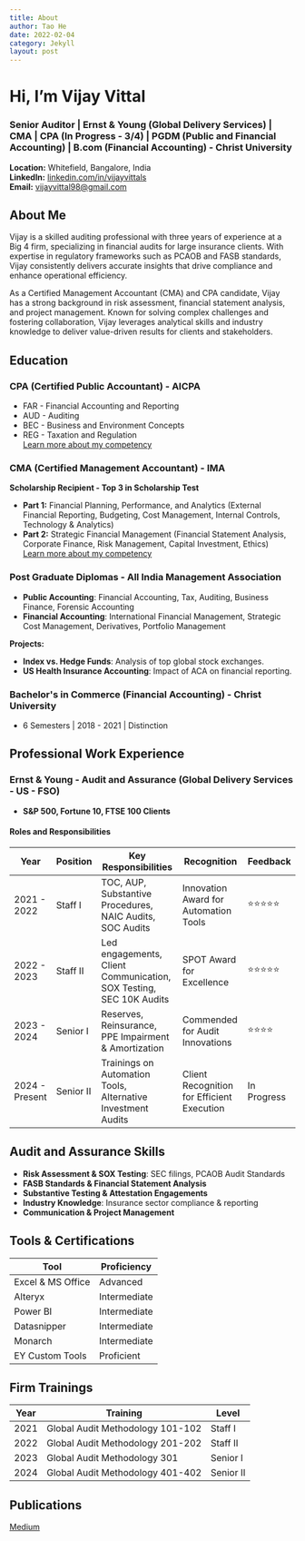 ```yaml
---
title: About
author: Tao He
date: 2022-02-04
category: Jekyll
layout: post
---
```


# Hi, I’m Vijay Vittal

### Senior Auditor | Ernst & Young (Global Delivery Services) | CMA | CPA (In Progress - 3/4) | PGDM (Public and Financial Accounting) | B.com (Financial Accounting) - Christ University

**Location:** Whitefield, Bangalore, India  
**LinkedIn:** [linkedin.com/in/vijayvittals](https://www.linkedin.com/in/vijayvittals)  
**Email:** vijayvittal98@gmail.com  

## About Me

Vijay is a skilled auditing professional with three years of experience at a Big 4 firm, specializing in financial audits for large insurance clients. With expertise in regulatory frameworks such as PCAOB and FASB standards, Vijay consistently delivers accurate insights that drive compliance and enhance operational efficiency.

As a Certified Management Accountant (CMA) and CPA candidate, Vijay has a strong background in risk assessment, financial statement analysis, and project management. Known for solving complex challenges and fostering collaboration, Vijay leverages analytical skills and industry knowledge to deliver value-driven results for clients and stakeholders.

## Education

### CPA (Certified Public Accountant) - AICPA
- FAR - Financial Accounting and Reporting
- AUD - Auditing
- BEC - Business and Environment Concepts
- REG - Taxation and Regulation  
[Learn more about my competency](https://www.aicpa-cima.com/home)

### CMA (Certified Management Accountant) - IMA
**Scholarship Recipient - Top 3 in Scholarship Test**  
- **Part 1:** Financial Planning, Performance, and Analytics (External Financial Reporting, Budgeting, Cost Management, Internal Controls, Technology & Analytics)
- **Part 2:** Strategic Financial Management (Financial Statement Analysis, Corporate Finance, Risk Management, Capital Investment, Ethics)  
[Learn more about my competency](https://in.imanet.org/)

### Post Graduate Diplomas - All India Management Association
- **Public Accounting**: Financial Accounting, Tax, Auditing, Business Finance, Forensic Accounting
- **Financial Accounting**: International Financial Management, Strategic Cost Management, Derivatives, Portfolio Management

**Projects:**
- **Index vs. Hedge Funds**: Analysis of top global stock exchanges.
- **US Health Insurance Accounting**: Impact of ACA on financial reporting.

### Bachelor's in Commerce (Financial Accounting) - Christ University
- 6 Semesters | 2018 - 2021 | Distinction

## Professional Work Experience

### Ernst & Young - Audit and Assurance (Global Delivery Services - US - FSO)
- **S&P 500, Fortune 10, FTSE 100 Clients**

#### **Roles and Responsibilities**

| Year | Position | Key Responsibilities | Recognition | Feedback |
| --- | --- | --- | --- | --- |
| 2021 - 2022 | Staff I | TOC, AUP, Substantive Procedures, NAIC Audits, SOC Audits | Innovation Award for Automation Tools | ⭐⭐⭐⭐⭐ |
| 2022 - 2023 | Staff II | Led engagements, Client Communication, SOX Testing, SEC 10K Audits | SPOT Award for Excellence | ⭐⭐⭐⭐⭐ |
| 2023 - 2024 | Senior I | Reserves, Reinsurance, PPE Impairment & Amortization | Commended for Audit Innovations | ⭐⭐⭐⭐ |
| 2024 - Present | Senior II | Trainings on Automation Tools, Alternative Investment Audits | Client Recognition for Efficient Execution | In Progress |

## Audit and Assurance Skills

- **Risk Assessment & SOX Testing**: SEC filings, PCAOB Audit Standards
- **FASB Standards & Financial Statement Analysis**
- **Substantive Testing & Attestation Engagements**
- **Industry Knowledge**: Insurance sector compliance & reporting
- **Communication & Project Management**

## Tools & Certifications

| Tool | Proficiency |
| --- | --- |
| Excel & MS Office | Advanced |
| Alteryx | Intermediate |
| Power BI | Intermediate |
| Datasnipper | Intermediate |
| Monarch | Intermediate |
| EY Custom Tools | Proficient |

## Firm Trainings

| Year | Training | Level |
| --- | --- | --- |
| 2021 | Global Audit Methodology 101-102 | Staff I |
| 2022 | Global Audit Methodology 201-202 | Staff II |
| 2023 | Global Audit Methodology 301 | Senior I |
| 2024 | Global Audit Methodology 401-402 | Senior II |

## Publications

[Medium](https://medium.com/me/stories/public)
